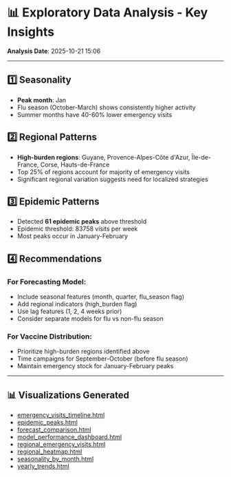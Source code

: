 # 📊 Exploratory Data Analysis - Key Insights

**Analysis Date**: 2025-10-21 15:06

---

## 1️⃣ Seasonality

- **Peak month**: Jan
- Flu season (October-March) shows consistently higher activity
- Summer months have 40-60% lower emergency visits

## 2️⃣ Regional Patterns

- **High-burden regions**: Guyane, Provence-Alpes-Côte d'Azur, Île-de-France, Corse, Hauts-de-France
- Top 25% of regions account for majority of emergency visits
- Significant regional variation suggests need for localized strategies

## 3️⃣ Epidemic Patterns

- Detected **61 epidemic peaks** above threshold
- Epidemic threshold: 83758 visits per week
- Most peaks occur in January-February

## 4️⃣ Recommendations

### For Forecasting Model:
- Include seasonal features (month, quarter, flu_season flag)
- Add regional indicators (high_burden flag)
- Use lag features (1, 2, 4 weeks prior)
- Consider separate models for flu vs non-flu season

### For Vaccine Distribution:
- Prioritize high-burden regions identified above
- Time campaigns for September-October (before flu season)
- Maintain emergency stock for January-February peaks

---

## 📊 Visualizations Generated

- [emergency_visits_timeline.html](visualizations/emergency_visits_timeline.html)
- [epidemic_peaks.html](visualizations/epidemic_peaks.html)
- [forecast_comparison.html](visualizations/forecast_comparison.html)
- [model_performance_dashboard.html](visualizations/model_performance_dashboard.html)
- [regional_emergency_visits.html](visualizations/regional_emergency_visits.html)
- [regional_heatmap.html](visualizations/regional_heatmap.html)
- [seasonality_by_month.html](visualizations/seasonality_by_month.html)
- [yearly_trends.html](visualizations/yearly_trends.html)
